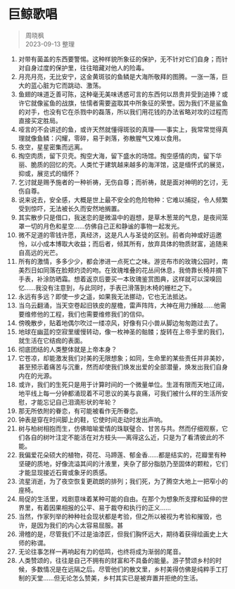 # 巨鲸歌唱
> 周晓枫  
> 2023-09-13 整理

1. 对带有菌盖的东西要警惕。这种样貌所象征的保护，无不针对它们自身；而针对自身过度的保护里，往往暗藏对他人的险毒。
2. 月亮月亮，无比安宁，这金黄斑驳的鱼鳞是大海所敬拜的图腾。一涨一落，巨大的蓝心脏为它而跳动、激荡。
3. 鱼翅的味道乏善可陈，这种毫无美味诱惑可言的东西何以昂贵并受到追捧？或许它就像鲨鱼的战旗，怯懦者需要盗取其中所象征的荣誉。因为我们不是鲨鱼的对手，也没有它在杀戮中的磊落，所以我们用花钱的办法省略对攻的过程而直接买定胜局。
4. 哑言的不会讲述的鱼，或许天然就懂得斑驳的真理——事实上，我常常觉得真理就像鱼鳞：闪耀，零碎，易于剥落，弥散腥气又难以食用。
5. 夜空，星星密集而远离。
6. 掏空肉质，留下贝壳。掏空大海，留下盛水的场馆。掏空感情的肉，留下华丽、脆质的回忆的壳。人类忙于建筑越来越多的海洋馆，这是缅怀式的展览，抑或，展览式的缅怀？
7. 乞讨就是赐予施者的一种祈祷，无伤自尊；而祈祷，就是面对神明的乞讨，无伤自尊。
8. 说来说去，安全感，大概是世上最不安全的危险物种：它难以捕捉，令人频繁受到惊吓，无法被长久而安然地搁置。
9. 其实散步只是借口，我迷恋的是微温中的遐想，是草木葱茏的气息，是夜间笼罩一切的月色和星空……仿佛自己正和静谧的事物一起发光。
10. 微不足道的零钱许愿，真经济，这是凡人与圣徒的区别。前者向神或好运邀怜，以小成本博取大收益；而后者，倾其所有，放弃具体的物质财富，追随来自高远的光芒。
11. 所有的激情，多多少少，都会渗进一点死亡之味。游览布市的玫瑰公园时，南美烈日如同落在脸颊灼烫的吻。在玫瑰堆叠的花丛间休息，我倚靠长椅并摘下手表，补涂防晒霜。想着返京后要买一本玫瑰鉴赏图典，这样就可以深嗅回忆……我没有注意到，与此同时，手表已滑落到木椅的栅栏之下。
12. 永远有多远？即使一步之遥，如果我无法挪动，它也无法抵达。
13. 当乌云翻涌，当天空卷起旧铁皮的屋檐，雷声阵阵，大神在用力捶敲……他需要维修他的工程，我们也需要维修我们的信仰。
14. 傍晚散步，贴着地偶尔吹过一缕凉风，好像有只小兽从脚边匆匆跑过去了。
15. 地球在幽蓝的空寂里缓慢转动，像一枚神圣的骷髅；旋转在上帝手里的我们，就生活在它结痂的表面。
16. 彻底团结的人类整体就是上帝本身？
17. 它苍凉，却能激发我们对美的无限想象；如同，生命里的某些责任并非美妙，甚至预示着痛苦与沉重，然而却使我们焕发出爱的全部潜量，焕发出我们自身内在的光源。
18. 或许，我们的生死只是用于计算时间的一个微量单位。生涯有限而天地辽阔，地平线上每一分钟都涌现着不可思议的美与哀痛，可我们被什么样的生活所安慰，才能忘记自己泪滴形状的年轮？
19. 那无所依附的眷恋，有可能被看作无所眷恋。
20. 钟表是穿在时间脚上的鞋，它使时间走动时发出声响。
21. 树与柏树相抱而生，仿佛暗喻爱情的珠联璧合、甘苦与共。然而仔细观察，它们各自的树叶注定不能活在对方枝头──离得这么近，只是为了看清彼此的不能。
22. 我偏爱花朵硕大的植物，荷花、马蹄莲、郁金香……都是结实的，花瓣里有种坚硬的质地，好像流溢其间的汁液里，夹杂了部分脂肪乃至固体的颗粒，它们才能显现接近石膏或象牙的质感。
23. 流星消逝，为了夜空恢复更疏朗的排列；我们死，为了腾空大地上一把窄小的座椅。
24. 局促的生活里，戏剧意味着某种可能的自由。在那个为想象所支撑和延伸的世界里，有着因果相报的公平、易于裁夺和执行的正义……
25. 当然，作家列举的种种社会现状都是考验，但之所以被视为考验和摧毁，也许，是因为我们的内心太容易屈服。甚
26. 滑稽的是，尽管我们不过是油漆匠，但我们胸怀远大，期待着获得绘画史上大师的称谓。
27. 无论往事怎样一再响起有力的低鸣，也终将成为渐弱的尾音。
28. 人类赞颂的，往往是自己不拥有的财富和不具备的能量。游子赞颂乡村的时候，多数情况是在远隔之后。尽管他们的散文里，乡村美得仿佛是纯粹手工打制的天堂……但无论怎么赞美，乡村其实已是被弃置并拒绝的生活。
